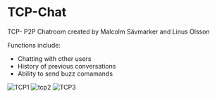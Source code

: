 # TCP-Chat

TCP- P2P Chatroom created by Malcolm Sävmarker and Linus Olsson

Functions include: 
- Chatting with other users
- History of previous conversations
- Ability to send buzz comamands

![TCP1](https://user-images.githubusercontent.com/113364568/209160571-4a6e54de-7c1d-4428-9c83-56bb41cfef6f.png)
![tcp2](https://user-images.githubusercontent.com/113364568/209160592-d232dc7c-1caa-4b22-a63c-cd76949ce8d7.png)
![TCP3](https://user-images.githubusercontent.com/113364568/209160604-83821d7d-4a89-4806-b7d0-118ab0a27760.png)
